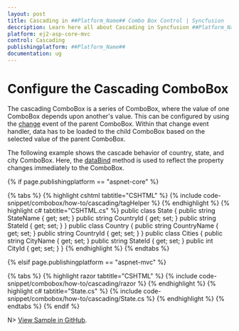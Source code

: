 ```yaml
---
layout: post
title: Cascading in ##Platform_Name## Combo Box Control | Syncfusion
description: Learn here all about Cascading in Syncfusion ##Platform_Name## Combo Box control of Syncfusion Essential JS 2 and more.
platform: ej2-asp-core-mvc
control: Cascading
publishingplatform: ##Platform_Name##
documentation: ug
---
```



# Configure the Cascading ComboBox

The cascading ComboBox is a series of ComboBox, where the value of one ComboBox depends upon another's value. This can be configured by using the [change](https://help.syncfusion.com/cr/aspnetcore-js2/Syncfusion.EJ2.DropDowns.ComboBox.html#Syncfusion_EJ2_DropDowns_ComboBox_Change) event of the parent ComboBox. Within that change event handler, data has to be loaded to the child ComboBox based on the selected value of the parent ComboBox.

The following example shows the cascade behavior of country, state, and city ComboBox. Here, the [dataBind](https://help.syncfusion.com/cr/aspnetcore-js2/Syncfusion.EJ2.DropDowns.ComboBoxBuilder.html#Syncfusion_EJ2_DropDowns_ComboBoxBuilder_DataBound_System_String_) method is used to reflect the property changes immediately to the ComboBox.

{% if page.publishingplatform == "aspnet-core" %}

{% tabs %}
{% highlight cshtml tabtitle="CSHTML" %}
{% include code-snippet/combobox/how-to/cascading/tagHelper %}
{% endhighlight %}
{% highlight c# tabtitle="CSHTML.cs" %}
public class State
{
    public string StateName { get; set; }
    public string CountryId { get; set; }
    public string StateId { get; set; }
}
public class Country
{
    public string CountryName { get; set; }
    public string CountryId { get; set; }
}
public class Cities
{
    public string CityName { get; set; }
    public string StateId { get; set; }
    public int CityId { get; set; }
}
{% endhighlight %}
{% endtabs %}

{% elsif page.publishingplatform == "aspnet-mvc" %}

{% tabs %}
{% highlight razor tabtitle="CSHTML" %}
{% include code-snippet/combobox/how-to/cascading/razor %}
{% endhighlight %}
{% highlight c# tabtitle="State.cs" %}
{% include code-snippet/combobox/how-to/cascading/State.cs %}
{% endhighlight %}
{% endtabs %}
{% endif %}

N> [View Sample in GitHub](https://github.com/SyncfusionExamples/ASP-NET-Core-UG-Examples/tree/main/ComboBox/ComboBoxHowToSample).